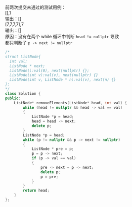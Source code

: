 前两次提交未通过的测试用例：  
[],1  
输出：[]  
[7,7,7,7],7  
输出：[]  
原因：没有在两个 while 循环中判断 `head != nullptr` 导致  
都只判断了 `p -> next != nullptr`  
```cpp
/*
struct ListNode{
  int val;
  ListNode * next;
  ListNode():val(0), next(nullptr) {};
  ListNode(int v):val(v), next(nullptr) {}
  ListNode(int v, ListNode * n):val(v), next(n) {}
};
*/
class Solution {
public:
    ListNode* removeElements(ListNode* head, int val) {
        while (head != nullptr && head -> val == val)
        {
            ListNode *p = head;
            head = head -> next;
            delete p;
        }
        ListNode *p = head;
        while (p != nullptr && p -> next != nullptr)
        {
            ListNode * pre = p;
            p = p -> next;
            if (p -> val == val)
            {
                pre -> next = p -> next;
                delete p;
                p = pre;
            }
        }
        return head;
    }
};
```

